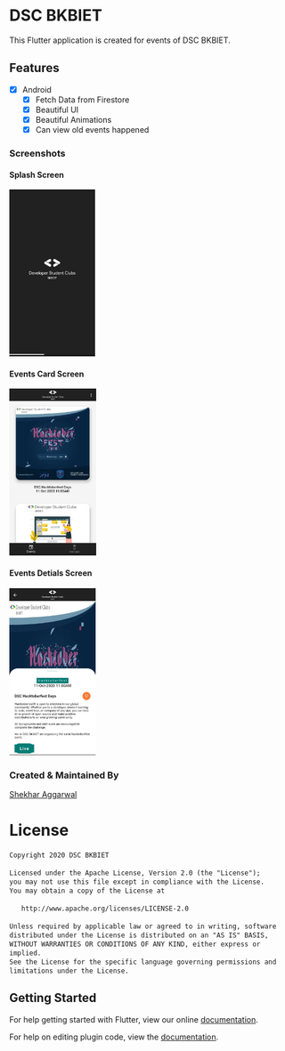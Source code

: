 # DSC BKBIET

This Flutter application is created for events of DSC BKBIET.

## Features

* [x] Android
  * [x] Fetch Data from Firestore
  * [x] Beautiful UI
  * [x] Beautiful Animations
  * [x] Can view old events happened

### Screenshots

#### Splash Screen

<img src="1.jpeg" height="300em" />

#### Events Card Screen

<img src="2.jpeg" height="300em" />

#### Events Detials Screen

<img src="3.jpeg" height="300em" />

### Created & Maintained By
[Shekhar Aggarwal](https://github.com/shekharAggarwal)


# License

    Copyright 2020 DSC BKBIET

    Licensed under the Apache License, Version 2.0 (the "License");
    you may not use this file except in compliance with the License.
    You may obtain a copy of the License at

       http://www.apache.org/licenses/LICENSE-2.0

    Unless required by applicable law or agreed to in writing, software
    distributed under the License is distributed on an "AS IS" BASIS,
    WITHOUT WARRANTIES OR CONDITIONS OF ANY KIND, either express or implied.
    See the License for the specific language governing permissions and
    limitations under the License.

## Getting Started

For help getting started with Flutter, view our online
[documentation](http://flutter.io/).

For help on editing plugin code, view the [documentation](https://flutter.io/platform-plugins/#edit-code).